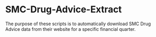 # SMC-Drug-Advice-Extract
The purpose of these scripts is to automatically download SMC Drug Advice data from their website for a specific financial quarter.
